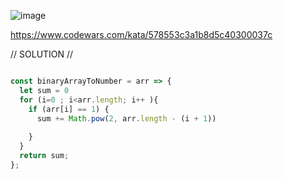 ![image](https://github.com/user-attachments/assets/7a95af4d-a4b9-4b02-a38c-b166b1a7c0a5)

 https://www.codewars.com/kata/578553c3a1b8d5c40300037c 

// SOLUTION //
```javascript

const binaryArrayToNumber = arr => {
  let sum = 0
  for (i=0 ; i<arr.length; i++ ){
    if (arr[i] == 1) {
      sum += Math.pow(2, arr.length - (i + 1))
        
    }
  }
  return sum;
};
```
